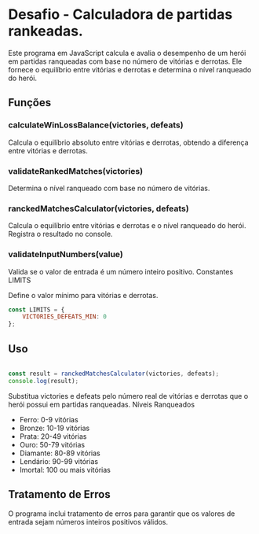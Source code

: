 # Desafio - Calculadora de partidas rankeadas.

Este programa em JavaScript calcula e avalia o desempenho de um herói em partidas ranqueadas com base no número de vitórias e derrotas. Ele fornece o equilíbrio entre vitórias e derrotas e determina o nível ranqueado do herói.

## Funções

### calculateWinLossBalance(victories, defeats)

Calcula o equilíbrio absoluto entre vitórias e derrotas, obtendo a diferença entre vitórias e derrotas.

### validateRankedMatches(victories)

Determina o nível ranqueado com base no número de vitórias.

### ranckedMatchesCalculator(victories, defeats)

Calcula o equilíbrio entre vitórias e derrotas e o nível ranqueado do herói. Registra o resultado no console.

### validateInputNumbers(value)

Valida se o valor de entrada é um número inteiro positivo.
Constantes
LIMITS

Define o valor mínimo para vitórias e derrotas.

```js 
const LIMITS = {
    VICTORIES_DEFEATS_MIN: 0
};
```

## Uso

```js

const result = ranckedMatchesCalculator(victories, defeats);
console.log(result);
```

Substitua victories e defeats pelo número real de vitórias e derrotas que o herói possui em partidas ranqueadas.
Níveis Ranqueados

- Ferro: 0-9 vitórias
- Bronze: 10-19 vitórias
- Prata: 20-49 vitórias
- Ouro: 50-79 vitórias
- Diamante: 80-89 vitórias
- Lendário: 90-99 vitórias
- Imortal: 100 ou mais vitórias

## Tratamento de Erros

O programa inclui tratamento de erros para garantir que os valores de entrada sejam números inteiros positivos válidos.